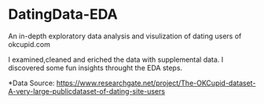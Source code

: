 # DatingData-EDA

An in-depth exploratory data analysis and visulization of dating users of okcupid.com

I examined,cleaned and eriched the data with supplemental data. I discovered some fun insights throught the EDA steps. 

*Data Source: https://www.researchgate.net/project/The-OKCupid-dataset-A-very-large-publicdataset-of-dating-site-users
